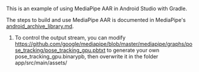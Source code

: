 This is an example of using MediaPipe AAR in Android Studio with Gradle.

The steps to build and use MediaPipe AAR is documented in MediaPipe's [android_archive_library.md](https://github.com/google/mediapipe/blob/master/docs/getting_started/android_archive_library.md). 

1. To control the output stream, you can modify https://github.com/google/mediapipe/blob/master/mediapipe/graphs/pose_tracking/pose_tracking_gpu.pbtxt to generate your own pose_tracking_gpu.binarypb, then overwrite it in the folder app/src/main/assets/
